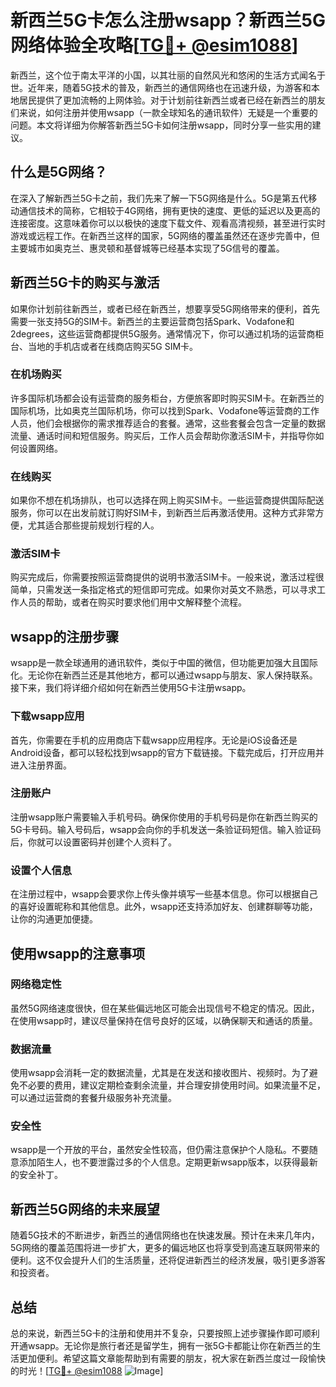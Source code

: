 # 新西兰5G卡怎么注册wsapp？新西兰5G网络体验全攻略[[TG💪+ @esim1088](https://t.me/s/esim1088)]

新西兰，这个位于南太平洋的小国，以其壮丽的自然风光和悠闲的生活方式闻名于世。近年来，随着5G技术的普及，新西兰的通信网络也在迅速升级，为游客和本地居民提供了更加流畅的上网体验。对于计划前往新西兰或者已经在新西兰的朋友们来说，如何注册并使用wsapp（一款全球知名的通讯软件）无疑是一个重要的问题。本文将详细为你解答新西兰5G卡如何注册wsapp，同时分享一些实用的建议。

## 什么是5G网络？

在深入了解新西兰5G卡之前，我们先来了解一下5G网络是什么。5G是第五代移动通信技术的简称，它相较于4G网络，拥有更快的速度、更低的延迟以及更高的连接密度。这意味着你可以以极快的速度下载文件、观看高清视频，甚至进行实时游戏或远程工作。在新西兰这样的国家，5G网络的覆盖虽然还在逐步完善中，但主要城市如奥克兰、惠灵顿和基督城等已经基本实现了5G信号的覆盖。

## 新西兰5G卡的购买与激活

如果你计划前往新西兰，或者已经在新西兰，想要享受5G网络带来的便利，首先需要一张支持5G的SIM卡。新西兰的主要运营商包括Spark、Vodafone和2degrees，这些运营商都提供5G服务。通常情况下，你可以通过机场的运营商柜台、当地的手机店或者在线商店购买5G SIM卡。

### 在机场购买

许多国际机场都会设有运营商的服务柜台，方便旅客即时购买SIM卡。在新西兰的国际机场，比如奥克兰国际机场，你可以找到Spark、Vodafone等运营商的工作人员，他们会根据你的需求推荐适合的套餐。通常，这些套餐会包含一定量的数据流量、通话时间和短信服务。购买后，工作人员会帮助你激活SIM卡，并指导你如何设置网络。

### 在线购买

如果你不想在机场排队，也可以选择在网上购买SIM卡。一些运营商提供国际配送服务，你可以在出发前就订购好SIM卡，到新西兰后再激活使用。这种方式非常方便，尤其适合那些提前规划行程的人。

### 激活SIM卡

购买完成后，你需要按照运营商提供的说明书激活SIM卡。一般来说，激活过程很简单，只需发送一条指定格式的短信即可完成。如果你对英文不熟悉，可以寻求工作人员的帮助，或者在购买时要求他们用中文解释整个流程。

## wsapp的注册步骤

wsapp是一款全球通用的通讯软件，类似于中国的微信，但功能更加强大且国际化。无论你在新西兰还是其他地方，都可以通过wsapp与朋友、家人保持联系。接下来，我们将详细介绍如何在新西兰使用5G卡注册wsapp。

### 下载wsapp应用

首先，你需要在手机的应用商店下载wsapp应用程序。无论是iOS设备还是Android设备，都可以轻松找到wsapp的官方下载链接。下载完成后，打开应用并进入注册界面。

### 注册账户

注册wsapp账户需要输入手机号码。确保你使用的手机号码是你在新西兰购买的5G卡号码。输入号码后，wsapp会向你的手机发送一条验证码短信。输入验证码后，你就可以设置密码并创建个人资料了。

### 设置个人信息

在注册过程中，wsapp会要求你上传头像并填写一些基本信息。你可以根据自己的喜好设置昵称和其他信息。此外，wsapp还支持添加好友、创建群聊等功能，让你的沟通更加便捷。

## 使用wsapp的注意事项

### 网络稳定性

虽然5G网络速度很快，但在某些偏远地区可能会出现信号不稳定的情况。因此，在使用wsapp时，建议尽量保持在信号良好的区域，以确保聊天和通话的质量。

### 数据流量

使用wsapp会消耗一定的数据流量，尤其是在发送和接收图片、视频时。为了避免不必要的费用，建议定期检查剩余流量，并合理安排使用时间。如果流量不足，可以通过运营商的套餐升级服务补充流量。

### 安全性

wsapp是一个开放的平台，虽然安全性较高，但仍需注意保护个人隐私。不要随意添加陌生人，也不要泄露过多的个人信息。定期更新wsapp版本，以获得最新的安全补丁。

## 新西兰5G网络的未来展望

随着5G技术的不断进步，新西兰的通信网络也在快速发展。预计在未来几年内，5G网络的覆盖范围将进一步扩大，更多的偏远地区也将享受到高速互联网带来的便利。这不仅会提升人们的生活质量，还将促进新西兰的经济发展，吸引更多游客和投资者。

## 总结

总的来说，新西兰5G卡的注册和使用并不复杂，只要按照上述步骤操作即可顺利开通wsapp。无论你是旅行者还是留学生，拥有一张5G卡都能让你在新西兰的生活更加便利。希望这篇文章能帮助到有需要的朋友，祝大家在新西兰度过一段愉快的时光！[[TG💪+ @esim1088](https://t.me/s/esim1088) ![Image](https://i.postimg.cc/4NQfJmqS/Snipaste-2025-05-13-00-14-12.png)]
